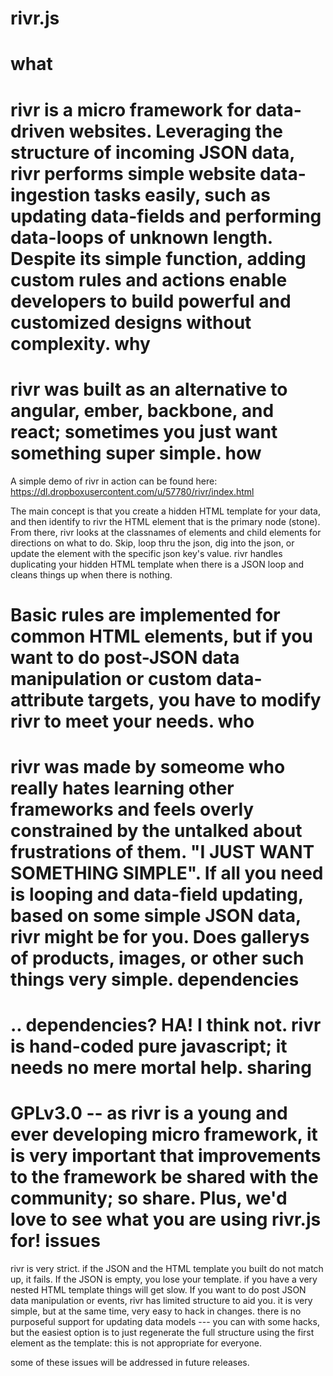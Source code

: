 # rivr.js 
what
==
rivr is a micro framework for data-driven websites. Leveraging the structure of incoming JSON data, rivr performs simple website data-ingestion tasks easily, such as updating data-fields and performing data-loops of unknown length. Despite its simple function, adding custom rules and actions enable developers to build powerful and customized designs without complexity. 
why
==
rivr was built as an alternative to angular, ember, backbone, and react; sometimes you just want something super simple. 
how
==
A simple demo of rivr in action can be found here: 
https://dl.dropboxusercontent.com/u/57780/rivr/index.html

The main concept is that you create a hidden HTML template for your data, and then identify to rivr the HTML element that is the primary node (stone). From there, rivr looks at the classnames of elements and child elements for directions on what to do. Skip, loop thru the json, dig into the json, or update the element with the specific json key's value. rivr handles duplicating your hidden HTML template when there is a JSON loop and cleans things up when there is nothing.

Basic rules are implemented for common HTML elements, but if you want to do post-JSON data manipulation or custom data-attribute targets, you have to modify rivr to meet your needs.
who
==
rivr was made by someome who really hates learning other frameworks and feels overly constrained by the untalked about frustrations of them. "I JUST WANT SOMETHING SIMPLE".  If all you need is looping and data-field updating, based on some simple JSON data, rivr might be for you. Does gallerys of products, images, or other such things very simple.
dependencies
==
.. dependencies? HA! I think not. rivr is hand-coded pure javascript; it needs no mere mortal help. 
sharing
==
GPLv3.0 -- as rivr is a young and ever developing micro framework, it is very important that improvements to the framework be shared with the community; so share. Plus, we'd love to see what you are using rivr.js for!
issues
==
rivr is very strict. if the JSON and the HTML template you built do not match up, it fails. If the JSON is empty, you lose your template. if you have a very nested HTML template things will get slow. If you want to do post JSON data manipulation or events, rivr has limited structure to aid you. it is very simple, but at the same time, very easy to hack in changes. there is no purposeful support for updating data models --- you can with some hacks, but the easiest option is to just regenerate the full structure using the first element as the template: this is not appropriate for everyone.

some of these issues will be addressed in future releases.
